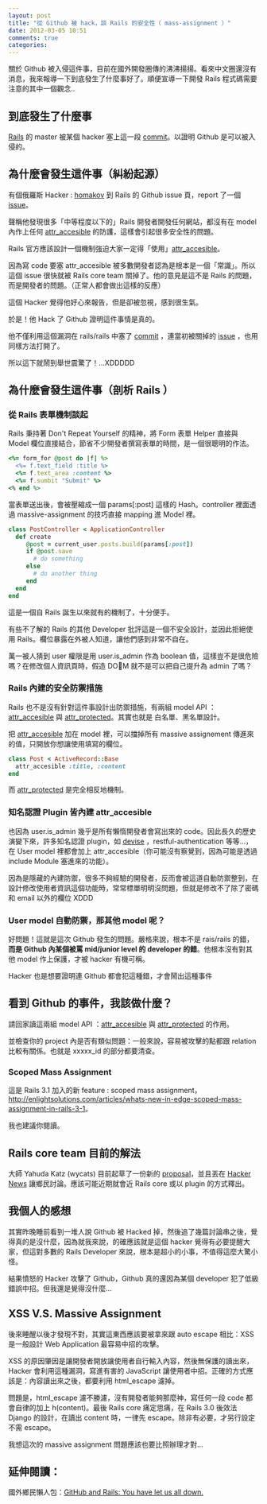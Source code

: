 ```yaml
---
layout: post
title: "從 Github 被 hack，談 Rails 的安全性（ mass-assignment ）"
date: 2012-03-05 10:51
comments: true
categories: 
---
```


關於 Github 被入侵這件事，目前在國外開發圈傳的沸沸揚揚。看來中文圈還沒有消息，我來報導一下到底發生了什麼事好了。順便宣導一下開發 Rails 程式碼需要注意的其中一個觀念..

## 到底發生了什麼事

[Rails](https://github.com/rails/rails) 的 master 被某個 hacker 塞上這一段 [commit](https://github.com/rails/rails/commit/b83965785db1eec019edf1fc272b1aa393e6dc57)。以證明 Github 是可以被入侵的。

## 為什麼會發生這件事（糾紛起源）

有個俄羅斯 Hacker : [homakov](homakov) 到 Rails 的 Github issue 頁，report 了一個 [issue](https://github.com/rails/rails/issues/5228)。

聲稱他發現很多「中等程度以下的」Rails 開發者開發任何網站，都沒有在 model 內作上任何 [attr_accesible](http://api.rubyonrails.org/classes/ActiveModel/MassAssignmentSecurity/ClassMethods.html#method-i-attr_accessible) 的防護，這樣會引起很多安全性的問題。

Rails 官方應該設計一個機制強迫大家一定得「使用」[attr_accesible](http://api.rubyonrails.org/classes/ActiveModel/MassAssignmentSecurity/ClassMethods.html#method-i-attr_accessible)。

因為寫 code 要塞 attr_accesible 被多數開發者認為是根本是一個「常識」。所以這個 issue 很快就被 Rails core team 關掉了。他的意見是這不是 Rails 的問題，而是開發者的問題。（正常人都會做出這樣的反應）

這個 Hacker 覺得他好心來報告，但是卻被忽視，感到很生氣。

於是！他 Hack 了 Github 證明這件事情是真的。

他不僅利用這個漏洞在 rails/rails 中塞了 [commit](https://github.com/rails/rails/commit/b83965785db1eec019edf1fc272b1aa393e6dc57) ，連當初被關掉的 [issue](https://github.com/rails/rails/issues/5228) ，也用同樣方法打開了。

所以這下就鬧到舉世震驚了！…XDDDDD

## 為什麼會發生這件事（剖析 Rails ）

### 從 Rails 表單機制談起

Rails 秉持著 Don't Repeat Yourself 的精神，將 Form 表單 Helper 直接與 Model 欄位直接結合，節省不少開發者撰寫表單的時間，是一個很聰明的作法。

``` ruby
<%= form_for @post do |f| %>
  <%= f.text_field :title %>
  <%= f.text_area :content %>
  <%= f.sumbit "Submit" %>
<% end %>
```
當表單送出後，會被壓縮成一個 params[:post] 這樣的 Hash。controller 裡面透過 massive-assignment 的技巧直接 mapping 進 Model 裡。

``` ruby
class PostController < ApplicationController
  def create
     @post = current_user.posts.build(params[:post])
     if @post.save
       # do something
     else
       # do another thing
     end
  end
end
```
這是一個自 Rails 誕生以來就有的機制了，十分便手。

有些不了解的 Rails 的其他 Developer 批評這是一個不安全設計，並因此拒絕使用 Rails。欄位暴露在外被人知道，讓他們感到非常不自在。

萬一被人猜到 user 權限是用 user.is_admin 作為 boolean 值，這樣豈不是很危險嗎？在修改個人資訊頁時，假造 DOM 就不是可以把自己提升為 admin 了嗎？

### Rails 內建的安全防禦措施

Rails 也不是沒有針對這件事設計出防禦措施，有兩組 model API ：[attr_accesible](http://api.rubyonrails.org/classes/ActiveModel/MassAssignmentSecurity/ClassMethods.html#method-i-attr_accessible) 與 [attr_protected](http://api.rubyonrails.org/classes/ActiveModel/MassAssignmentSecurity/ClassMethods.html#method-i-attr_protected)。其實也就是 白名單、黑名單設計。

把 [attr_accesible](http://api.rubyonrails.org/classes/ActiveModel/MassAssignmentSecurity/ClassMethods.html#method-i-attr_accessible) 加在 model 裡，可以擋掉所有 massive assignement 傳進來的值，只開放你想讓使用填寫的欄位。

``` ruby
class Post < ActiveRecord::Base
  attr_accesible :title, :content
end
```
而 [attr_protected](http://api.rubyonrails.org/classes/ActiveModel/MassAssignmentSecurity/ClassMethods.html#method-i-attr_protected) 是完全相反地機制。

### 知名認證 Plugin 皆內建 attr_accesible

也因為 user.is_admin 幾乎是所有懶惰開發者會寫出來的 code。因此長久的歷史演變下來，許多知名認證 plugin，如 [devise](https://github.com/plataformatec/devise) ，restful-authentication 等等…，在 User model 裡都會加上 attr_accesible（你可能沒有察覺到，因為可能是透過 include Module 塞進來的功能）。

因為是隱藏的內建防禦，很多不夠經驗的開發者，反而會被這道自動防禦整到，在設計修改使用者資訊這個功能時，常常標單明明沒問題，但就是修改不了除了密碼和 email 以外的欄位 XDDD

### User model 自動防禦，那其他 model 呢？

好問題！這就是這次 Github 發生的問題。嚴格來說，根本不是 rais/rails 的錯，**而是 Github 內某個被罵 mid/junior level 的 developer 的錯**。他根本沒有對其他 model 作上保護，才被 hacker 有機可稱。

Hacker 也是想要證明連 Github 都會犯這種錯，才會鬧出這種事件

## 看到 Github 的事件，我該做什麼？

請回家讀這兩組 model API ：[attr_accesible](http://api.rubyonrails.org/classes/ActiveModel/MassAssignmentSecurity/ClassMethods.html#method-i-attr_accessible) 與 [attr_protected](http://api.rubyonrails.org/classes/ActiveModel/MassAssignmentSecurity/ClassMethods.html#method-i-attr_protected) 的作用。

並檢查你的 project 內是否有類似問題：一般來說，容易被攻擊的點都跟 relation 比較有關係。也就是 xxxxx_id 的部分都要清查。

### Scoped Mass Assignment 

這是 Rails 3.1 加入的新 feature : scoped mass assignment，
<http://enlightsolutions.com/articles/whats-new-in-edge-scoped-mass-assignment-in-rails-3-1>。

我也建議你閱讀。

## Rails core team 目前的解法

大師 Yahuda Katz (wycats) 目前起草了一份新的 [proposal](https://gist.github.com/1974187)，並且丟在 [Hacker News](http://news.ycombinator.com/item?id=3664334) 讓鄉民討論。應該可能近期就會近 Rails core 或以 plugin 的方式釋出。

## 我個人的感想

其實昨晚睡前看到一堆人說 Github 被 Hacked 掉，然後追了幾篇討論串之後，覺得真的是沒什麼，因為就我來說，的確應該就是這個 hacker 覺得有必要提醒大家，但這對多數的 Rails Developer 來說，根本是超小的小事，不值得這麼大驚小怪。

結果憤怒的 Hacker 攻擊了 Github，Github 真的還因為某個 developer 犯了低級錯誤中招。但我還是覺得沒什麼…

## XSS V.S. Massive Assignment

後來睡醒以後才發現不對，其實這東西應該要被拿來跟 auto escape 相比：XSS 是一般設計 Web Application 最容易中招的攻擊。

XSS 的原因肇因是讓開發者開放讓使用者自行輸入內容，然後無保護的讀出來，Hacker 會利用這種漏洞，寫進有害的 JavaScript 讓使用者中招。正確的方式應該是：內容讀出來之後，都要利用 html_escape 濾掉。

問題是，html_escape 濾不勝濾，沒有開發者能夠那麼神，寫任何一段 code 都會自律的加上 h(content)。最後 Rails core 痛定思痛，在 Rails 3.0 後效法 Django 的設計，在讀出 content 時，一律先 escape。除非有必要，才另行設定不需 escape。

我想這次的 massive assignment 問題應該也要比照辦理才對…

## 延伸閱讀：

國外鄉民懶人包：[GitHub and Rails: You have let us all down.](http://chrisacky.posterous.com/github-you-have-let-us-all-down)

